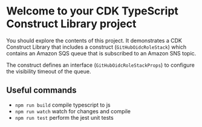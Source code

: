 # Welcome to your CDK TypeScript Construct Library project

You should explore the contents of this project. It demonstrates a CDK Construct Library that includes a construct (`GitHubOidcRoleStack`)
which contains an Amazon SQS queue that is subscribed to an Amazon SNS topic.

The construct defines an interface (`GitHubOidcRoleStackProps`) to configure the visibility timeout of the queue.

## Useful commands

* `npm run build`   compile typescript to js
* `npm run watch`   watch for changes and compile
* `npm run test`    perform the jest unit tests
